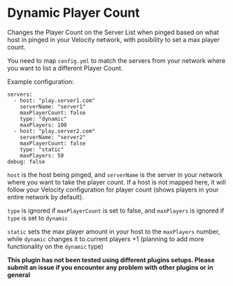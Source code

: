 # Dynamic Player Count

Changes the Player Count on the Server List when pinged based on what host in pinged in your Velocity network, with posibility to set a max player count.

You need to map `config.yml` to match the servers from your network where you want to list a different Player Count.

Example configuration:

```
servers:
  - host: "play.server1.com"
    serverName: "server1"
    maxPlayerCount: false
    type: "dynamic"
    maxPlayers: 100
  - host: "play.server2.com"
    serverName: "server2"
    maxPlayerCount: false
    type: "static"
    maxPlayers: 50
debug: false
```
`host` is the host being pinged, and `serverName` is the server in your network where you want to take the player count. If a host is not mapped here, it will follow your Velocity configuration for player count (shows players in your entire network by default).

`type` is ignored if `maxPlayerCount` is set to false, and `maxPlayers` is ignored if `type` is set to `dynamic`

`static` sets the max player amount in your host to the `maxPlayers` number, while `dynamic` changes it to current players +1 (planning to add more functionality on the `dynamic` type)

**This plugin has not been tested using different plugins setups. Please submit an issue if you encounter any problem with other plugins or in general**
